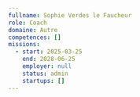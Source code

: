 ```yaml
---
fullname: Sophie Verdes le Faucheur
role: Coach
domaine: Autre
competences: []
missions:
  - start: 2025-03-25
    end: 2028-06-25
    employer: null
    status: admin
    startups: []
---
```

